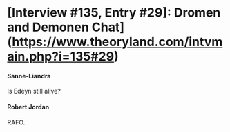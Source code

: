 # [Interview #135, Entry #29]: Dromen and Demonen Chat](https://www.theoryland.com/intvmain.php?i=135#29)

#### Sanne-Liandra

Is Edeyn still alive?

#### Robert Jordan

RAFO.

